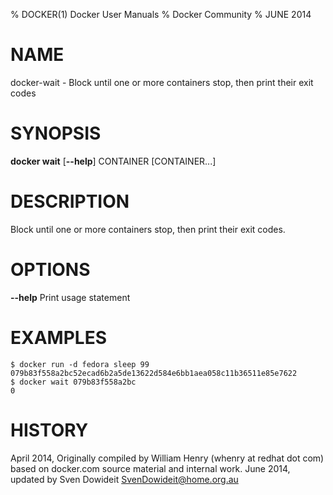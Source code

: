 % DOCKER(1) Docker User Manuals
% Docker Community
% JUNE 2014
# NAME
docker-wait - Block until one or more containers stop, then print their exit codes

# SYNOPSIS
**docker wait**
[**--help**]
CONTAINER [CONTAINER...]

# DESCRIPTION

Block until one or more containers stop, then print their exit codes.

# OPTIONS
**--help**
  Print usage statement

# EXAMPLES

    $ docker run -d fedora sleep 99
    079b83f558a2bc52ecad6b2a5de13622d584e6bb1aea058c11b36511e85e7622
    $ docker wait 079b83f558a2bc
    0

# HISTORY
April 2014, Originally compiled by William Henry (whenry at redhat dot com)
based on docker.com source material and internal work.
June 2014, updated by Sven Dowideit <SvenDowideit@home.org.au>
